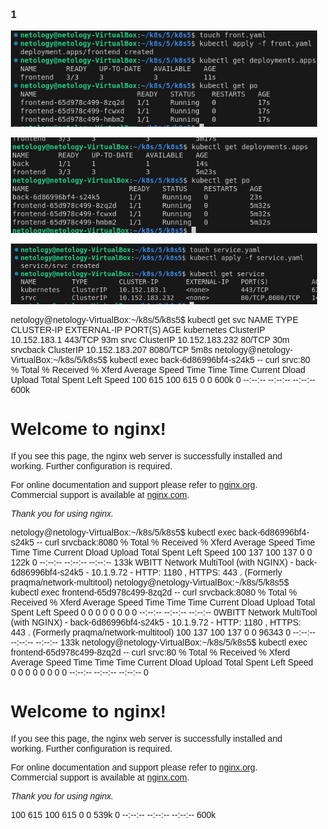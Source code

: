 ### 1

![alt text](image.png)

![alt text](image-1.png)

![alt text](image-2.png)


netology@netology-VirtualBox:~/k8s/5/k8s5$ kubectl get svc
NAME         TYPE        CLUSTER-IP       EXTERNAL-IP   PORT(S)    AGE
kubernetes   ClusterIP   10.152.183.1     <none>        443/TCP    93m
srvc         ClusterIP   10.152.183.232   <none>        80/TCP     30m
srvcback     ClusterIP   10.152.183.207   <none>        8080/TCP   5m8s
netology@netology-VirtualBox:~/k8s/5/k8s5$ kubectl exec back-6d86996bf4-s24k5 -- curl srvc:80
  % Total    % Received % Xferd  Average Speed   Time    Time     Time  Current
                                 Dload  Upload   Total   Spent    Left  Speed
100   615  100   615    0     0   600k      0 --:--:-- --:--:-- --:--:--  600k
<!DOCTYPE html>
<html>
<head>
<title>Welcome to nginx!</title>
<style>
html { color-scheme: light dark; }
body { width: 35em; margin: 0 auto;
font-family: Tahoma, Verdana, Arial, sans-serif; }
</style>
</head>
<body>
<h1>Welcome to nginx!</h1>
<p>If you see this page, the nginx web server is successfully installed and
working. Further configuration is required.</p>

<p>For online documentation and support please refer to
<a href="http://nginx.org/">nginx.org</a>.<br/>
Commercial support is available at
<a href="http://nginx.com/">nginx.com</a>.</p>

<p><em>Thank you for using nginx.</em></p>
</body>
</html>
netology@netology-VirtualBox:~/k8s/5/k8s5$ kubectl exec back-6d86996bf4-s24k5 -- curl srvcback:8080
  % Total    % Received % Xferd  Average Speed   Time    Time     Time  Current
                                 Dload  Upload   Total   Spent    Left  Speed
100   137  100   137    0     0   122k      0 --:--:-- --:--:-- --:--:--  133k
WBITT Network MultiTool (with NGINX) - back-6d86996bf4-s24k5 - 10.1.9.72 - HTTP: 1180 , HTTPS: 443 . (Formerly praqma/network-multitool)
netology@netology-VirtualBox:~/k8s/5/k8s5$ kubectl exec frontend-65d978c499-8zq2d -- curl srvcback:8080
  % Total    % Received % Xferd  Average Speed   Time    Time     Time  Current
                                 Dload  Upload   Total   Spent    Left  Speed
  0     0    0     0    0     0      0      0 --:--:-- --:--:-- --:--:--     0WBITT Network MultiTool (with NGINX) - back-6d86996bf4-s24k5 - 10.1.9.72 - HTTP: 1180 , HTTPS: 443 . (Formerly praqma/network-multitool)
100   137  100   137    0     0  96343      0 --:--:-- --:--:-- --:--:--  133k
netology@netology-VirtualBox:~/k8s/5/k8s5$ kubectl exec frontend-65d978c499-8zq2d -- curl srvc:80
  % Total    % Received % Xferd  Average Speed   Time    Time     Time  Current
                                 Dload  Upload   Total   Spent    Left  Speed
  0     0    0     0    0     0      0      0 --:--:-- --:--:-- --:--:--     0<!DOCTYPE html>
<html>
<head>
<title>Welcome to nginx!</title>
<style>
html { color-scheme: light dark; }
body { width: 35em; margin: 0 auto;
font-family: Tahoma, Verdana, Arial, sans-serif; }
</style>
</head>
<body>
<h1>Welcome to nginx!</h1>
<p>If you see this page, the nginx web server is successfully installed and
working. Further configuration is required.</p>

<p>For online documentation and support please refer to
<a href="http://nginx.org/">nginx.org</a>.<br/>
Commercial support is available at
<a href="http://nginx.com/">nginx.com</a>.</p>

<p><em>Thank you for using nginx.</em></p>
</body>
</html>
100   615  100   615    0     0   539k      0 --:--:-- --:--:-- --:--:--  600k
